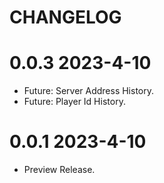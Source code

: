 # CHANGELOG

# 0.0.3 2023-4-10

- Future: Server Address History.
- Future: Player Id History.

# 0.0.1 2023-4-10

- Preview Release.
